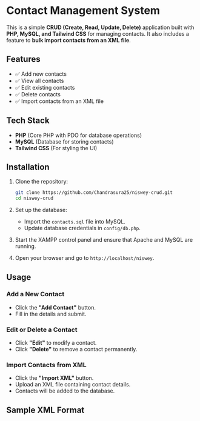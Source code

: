 # Contact Management System

This is a simple **CRUD (Create, Read, Update, Delete)** application built with **PHP, MySQL, and Tailwind CSS** for managing contacts. It also includes a feature to **bulk import contacts from an XML file**.

## Features
- ✅ Add new contacts
- ✅ View all contacts
- ✅ Edit existing contacts
- ✅ Delete contacts
- ✅ Import contacts from an XML file

## Tech Stack
- **PHP** (Core PHP with PDO for database operations)
- **MySQL** (Database for storing contacts)
- **Tailwind CSS** (For styling the UI)

## Installation
1. Clone the repository:
   ```sh
   git clone https://github.com/Chandrasura25/niswey-crud.git
   cd niswey-crud
   ```
2. Set up the database:
   - Import the `contacts.sql` file into MySQL.
   - Update database credentials in `config/db.php`.

3. Start the XAMPP control panel and ensure that Apache and MySQL are running.
4. Open your browser and go to `http://localhost/niswey`.

## Usage
### Add a New Contact
- Click the **"Add Contact"** button.
- Fill in the details and submit.

### Edit or Delete a Contact
- Click **"Edit"** to modify a contact.
- Click **"Delete"** to remove a contact permanently.

### Import Contacts from XML
- Click the **"Import XML"** button.
- Upload an XML file containing contact details.
- Contacts will be added to the database.

## Sample XML Format